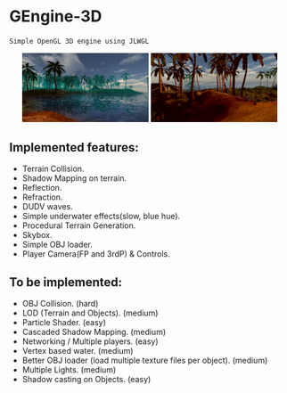 # GEngine-3D
    Simple OpenGL 3D engine using JLWGL

<p float="left" align="center">
  <img src="readmePictures/water.png" width="45%" />
  <img src="readmePictures/lighting.png" width="45%" />
</p>

## Implemented features:
  * Terrain Collision.
  * Shadow Mapping on terrain.
  * Reflection.
  * Refraction.
  * DUDV waves.
  * Simple underwater effects(slow, blue hue).
  * Procedural Terrain Generation.
  * Skybox.
  * Simple OBJ loader.
  * Player Camera(FP and 3rdP) & Controls.

## To be implemented:
  * OBJ Collision. (hard)
  * LOD (Terrain and Objects). (medium)
  * Particle Shader. (easy)
  * Cascaded Shadow Mapping. (medium)
  * Networking / Multiple players. (easy)
  * Vertex based water. (medium)
  * Better OBJ loader (load multiple texture files per object). (medium)
  * Multiple Lights. (medium)
  * Shadow casting on Objects. (easy)
